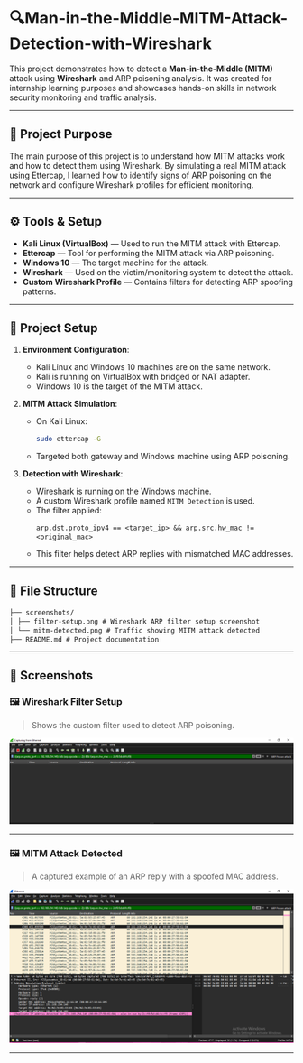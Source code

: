 # 🔍Man-in-the-Middle-MITM-Attack-Detection-with-Wireshark
This project demonstrates how to detect a **Man-in-the-Middle (MITM)** attack using **Wireshark** and ARP poisoning analysis. It was created for internship learning purposes and showcases hands-on skills in network security monitoring and traffic analysis.

---

## 📌 Project Purpose

The main purpose of this project is to understand how MITM attacks work and how to detect them using Wireshark. By simulating a real MITM attack using Ettercap, I learned how to identify signs of ARP poisoning on the network and configure Wireshark profiles for efficient monitoring.

---

## ⚙️ Tools & Setup

- **Kali Linux (VirtualBox)** — Used to run the MITM attack with Ettercap.
- **Ettercap** — Tool for performing the MITM attack via ARP poisoning.
- **Windows 10** — The target machine for the attack.
- **Wireshark** — Used on the victim/monitoring system to detect the attack.
- **Custom Wireshark Profile** — Contains filters for detecting ARP spoofing patterns.

---

## 🧪 Project Setup

1. **Environment Configuration**:
   - Kali Linux and Windows 10 machines are on the same network.
   - Kali is running on VirtualBox with bridged or NAT adapter.
   - Windows 10 is the target of the MITM attack.

2. **MITM Attack Simulation**:
   - On Kali Linux:
     ```bash
     sudo ettercap -G
     ```
   - Targeted both gateway and Windows machine using ARP poisoning.

3. **Detection with Wireshark**:
   - Wireshark is running on the Windows machine.
   - A custom Wireshark profile named `MITM Detection` is used.
   - The filter applied:
     ```wireshark
     arp.dst.proto_ipv4 == <target_ip> && arp.src.hw_mac != <original_mac>
     ```
   - This filter helps detect ARP replies with mismatched MAC addresses.

---
## 📁 File Structure

```text
├── screenshots/
│ ├── filter-setup.png # Wireshark ARP filter setup screenshot
│ └── mitm-detected.png # Traffic showing MITM attack detected
├── README.md # Project documentation
```

---

## 📸 Screenshots

### 🖼️ Wireshark Filter Setup
> Shows the custom filter used to detect ARP poisoning.

![Wireshark Filter Setup](./screenshots/filter-setup.PNG)

---

### 🖼️ MITM Attack Detected
> A captured example of an ARP reply with a spoofed MAC address.

![MITM Detected](./screenshots/mitm-detected.PNG)

---


